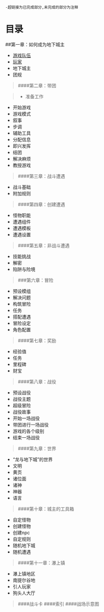     -超链接为已完成部分,未完成的部分为注释
# 目录



##第一章：如何成为地下城主
- [游戏队伍](_character/1-如何成为一名地下城主.md)
- [玩家](_character/2.玩家.md)
- 地下城主
- 团规


>####第二章：带团

>- 准备工作
- 开始游戏
- 游戏模式
- 叙事
- 步调
- 辅助工具
- 分配信息
- 即兴发挥
- 结团
- 解决麻烦
- 教授游戏

>####第三章：战斗遭遇
- 战斗基础
- 附加规则

>####第四章：创建遭遇
- 怪物职能
- 遭遇组件
- 遭遇模板
- 遭遇设置

>####第五章：非战斗遭遇
- 技能挑战
- 解密
- 陷阱与险境

>###第六章：冒险
- 预设模组
- 解决问题
- 构筑冒险
- 任务
- 搭配遭遇
- 冒险设定
- 角色配置

>####第七章：奖励
- 经验值
- 任务
- 里程碑
- 财宝

>####第八章：战役
- 预设战役
- 战役主题
- 超级冒险
- 战役故事
- 开始一场战役
- 带团进行一场战役
- 游戏的各个级别
- 结束一场战役

>####第九章：世界
- “龙与地下城”的世界
- 文明
- 黄页
- 诸位面
- 诸神
- 神器
- 语言

>####第十章：城主的工具箱
- 自定怪物
- 创建怪物
- 创建npc
- 自定规则
- 随机地下城
- 随机遭遇

>####第十一章：瀑上镇
- 瀑上镇地区
- 南提尔谷地
- 引人玩家
- 狗头人大厅

>####战斗卡
>####索引
>####战场示意图














